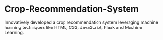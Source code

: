 # Crop-Recommendation-System
Innovatively developed a crop recommendation system leveraging machine learning techniques like HTML, CSS, JavaScript, Flask and Machine Learning.
